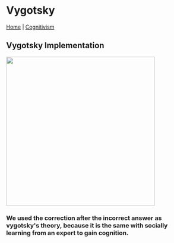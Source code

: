 # Vygotsky
[Home](../../index.md) | [Cognitivism](../cognitivism.md)
## Vygotsky Implementation
<img height="400px" src="https://scontent.xx.fbcdn.net/v/t1.15752-0/p280x280/126489414_911877512969938_9047757319051204542_n.png?_nc_cat=107&ccb=2&_nc_sid=ae9488&_nc_eui2=AeHUA5jW0iwKQSBqN7NmemGbO4fMv-w0NNw7h8y_7DQ03IgSu7Mzibn5-y2vY_3RLz9DVpml_YENPMda7x61Wx1Q&_nc_ohc=FR4sAJ42vtgAX9cGqz8&_nc_ad=z-m&_nc_cid=0&_nc_ht=scontent.xx&oh=4a07df834d492bcb035f778c12158401&oe=5FDDAAC9"/> <br>
### We used the correction after the incorrect answer as  vygotsky's theory, because it is the same with socially learning from an expert to gain cognition.
